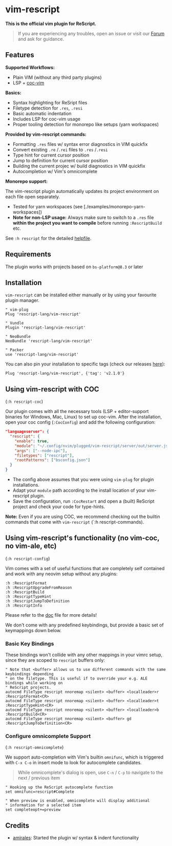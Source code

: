 # vim-rescript

**This is the official vim plugin for ReScript.**

> If you are experiencing any troubles, open an issue or visit our [Forum](https://forum.rescript-lang.org) and ask for guidance.

## Features

**Supported Workflows:**
- Plain VIM (without any third party plugins)
- LSP + [coc-vim](https://github.com/neoclide/coc.nvim)

**Basics:**
- Syntax highlighting for ReSript files
- Filetype detection for `.res`, `.resi`
- Basic automatic indentation
- Includes LSP for coc-vim usage
- Proper tooling detection for monorepo like setups (yarn workspaces)

**Provided by vim-rescript commands:**
- Formatting `.res` files w/ syntax error diagnostics in VIM quickfix
- Convert existing `.re` /`.rei` files to `.res` /`.resi`
- Type hint for current cursor position
- Jump to definition for current cursor position
- Building the current projec w/ build diagnostics in VIM quickfix
- Autocompletion w/ Vim's omnicomplete

**Monorepo support:**

The vim-rescript plugin automatically updates its project environment on each file open separately.
- Tested for yarn workspaces (see [./examples/monorepo-yarn-workspaces])
- **Note for non-LSP usage:** Always make sure to switch to a `.res` file **within the project you want to compile** before running `:RescriptBuild` etc.

See `:h rescript` for the detailed [helpfile](./doc/rescript.txt).

## Requirements

The plugin works with projects based on `bs-platform@8.3` or later

## Installation

`vim-rescript` can be installed either manually or by using your favourite plugin manager.

```viml
" vim-plug
Plug 'rescript-lang/vim-rescript'

" Vundle
Plugin 'rescript-lang/vim-rescript'

" NeoBundle
NeoBundle 'rescript-lang/vim-rescript'

" Packer
use 'rescript-lang/vim-rescript'
```

You can also pin your installation to specific tags (check our releases [here](https://github.com/rescript-lang/vim-rescript/releases)):

```
Plug 'rescript-lang/vim-rescript', {'tag': 'v2.1.0'}
```

## Using vim-rescript with COC

(`:h rescript-coc`)

Our plugin comes with all the necessary tools (LSP + editor-support binaries for Windows, Mac, Linux) to set up coc-vim.
After the installation, open your coc config (`:CocConfig`) and add the following configuration:

```json
"languageserver": {
  "rescript": {
    "enable": true,
    "module": "~/.config/nvim/plugged/vim-rescript/server/out/server.js",
    "args": ["--node-ipc"],
    "filetypes": ["rescript"],
    "rootPatterns": ["bsconfig.json"]
  }
}
```

- The config above assumes that you were using `vim-plug` for plugin installations.
- Adapt your `module` path according to the install location of your vim-rescript plugin.
- Save the configuration, run `:CocRestart` and open a (built) ReScript project and check your code for type-hints.

**Note:** Even if you are using COC, we recommend checking out the builtin commands that come with `vim-rescript` (`:h rescript-commands).

## Using vim-rescript's functionality (no vim-coc, no vim-ale, etc)

(`:h rescript-config`)

Vim comes with a set of useful functions that are completely self contained and work with any neovim setup without any plugins:

```
:h :RescriptFormat
:h :RescriptUpgradeFromReason
:h :RescriptBuild
:h :RescriptTypeHint
:h :RescriptJumpToDefinition
:h :RescriptInfo
```
Please refer to the [doc](./doc/rescript.txt) file for more details!

We don't come with any predefined keybindings, but provide a basic set of keymappings down below.

### Basic Key Bindings

These bindings won't collide with any other mappings in your vimrc setup, since they are scoped to `rescript` buffers only:

```vim
" Note that <buffer> allows us to use different commands with the same keybindings depending
" on the filetype. This is useful if to override your e.g. ALE bindings while working on
" ReScript projects.
autocmd FileType rescript nnoremap <silent> <buffer> <localleader>r :RescriptFormat<CR>
autocmd FileType rescript nnoremap <silent> <buffer> <localleader>t :RescriptTypeHint<CR>
autocmd FileType rescript nnoremap <silent> <buffer> <localleader>b :RescriptBuild<CR>
autocmd FileType rescript nnoremap <silent> <buffer> gd :RescriptJumpToDefinition<CR>
```

### Configure omnicomplete Support

(`:h rescript-omnicomplete`)

We support auto-completion with Vim's builtin `omnifunc`, which is triggered with `C-x C-o` in insert mode to look for autocomplete candidates.

> While omnicomplete's dialog is open, use `C-n` / `C-p` to navigate to the next / previous item

```vim
" Hooking up the ReScript autocomplete function
set omnifunc=rescript#Complete

" When preview is enabled, omnicomplete will display additional
" information for a selected item
set completeopt+=preview
```

## Credits

- [amirales](https://github.com/amiralies): Started the plugin w/ syntax & indent functionality

